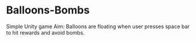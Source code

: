 # Balloons-Bombs
 Simple Unity game Aim: Balloons are floating when user presses space bar to hit rewards and avoid bombs. 
